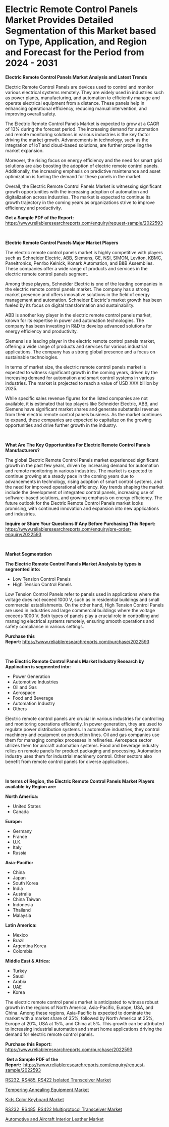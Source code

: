 <p><h1>Electric Remote Control Panels Market Provides Detailed Segmentation of this Market based on Type, Application, and Region and Forecast for the Period from 2024 - 2031</h1></p><p><strong>Electric Remote Control Panels Market Analysis and Latest Trends</strong></p>
<p><p>Electric Remote Control Panels are devices used to control and monitor various electrical systems remotely. They are widely used in industries such as power plants, manufacturing, and automation to efficiently manage and operate electrical equipment from a distance. These panels help in enhancing operational efficiency, reducing manual intervention, and improving overall safety.</p><p>The Electric Remote Control Panels Market is expected to grow at a CAGR of 13% during the forecast period. The increasing demand for automation and remote monitoring solutions in various industries is the key factor driving the market growth. Advancements in technology, such as the integration of IoT and cloud-based solutions, are further propelling the market expansion.</p><p>Moreover, the rising focus on energy efficiency and the need for smart grid solutions are also boosting the adoption of electric remote control panels. Additionally, the increasing emphasis on predictive maintenance and asset optimization is fueling the demand for these panels in the market.</p><p>Overall, the Electric Remote Control Panels Market is witnessing significant growth opportunities with the increasing adoption of automation and digitalization across industries. The market is expected to continue its growth trajectory in the coming years as organizations strive to improve efficiency and productivity.</p></p>
<p><strong>Get a Sample PDF of the Report:&nbsp;</strong> <a href="https://www.reliableresearchreports.com/enquiry/request-sample/2022593">https://www.reliableresearchreports.com/enquiry/request-sample/2022593</a></p>
<p>&nbsp;</p>
<p><strong>Electric Remote Control Panels Major Market Players</strong></p>
<p><p>The electric remote control panels market is highly competitive with players such as Schneider Electric, ABB, Siemens, GE, NSI, SIMON, Leviton, KBMC, Paneltronics, Penrbo Kelnick, Konark Automation, and B&B Assemblies. These companies offer a wide range of products and services in the electric remote control panels segment.</p><p>Among these players, Schneider Electric is one of the leading companies in the electric remote control panels market. The company has a strong market presence and offers innovative solutions in the field of energy management and automation. Schneider Electric's market growth has been fueled by its focus on digital transformation and sustainability.</p><p>ABB is another key player in the electric remote control panels market, known for its expertise in power and automation technologies. The company has been investing in R&D to develop advanced solutions for energy efficiency and productivity.</p><p>Siemens is a leading player in the electric remote control panels market, offering a wide range of products and services for various industrial applications. The company has a strong global presence and a focus on sustainable technologies.</p><p>In terms of market size, the electric remote control panels market is expected to witness significant growth in the coming years, driven by the increasing demand for automation and smart control systems in various industries. The market is projected to reach a value of USD XXX billion by 2025.</p><p>While specific sales revenue figures for the listed companies are not available, it is estimated that top players like Schneider Electric, ABB, and Siemens have significant market shares and generate substantial revenue from their electric remote control panels business. As the market continues to expand, these companies are expected to capitalize on the growing opportunities and drive further growth in the industry.</p></p>
<p>&nbsp;</p>
<p><strong>What Are The Key Opportunities For Electric Remote Control Panels Manufacturers?</strong></p>
<p><p>The global Electric Remote Control Panels market experienced significant growth in the past few years, driven by increasing demand for automation and remote monitoring in various industries. The market is expected to continue growing at a steady pace in the coming years due to advancements in technology, rising adoption of smart control systems, and the need for improved operational efficiency. Key trends shaping the market include the development of integrated control panels, increasing use of software-based solutions, and growing emphasis on energy efficiency. The future outlook for the Electric Remote Control Panels market looks promising, with continued innovation and expansion into new applications and industries.</p></p>
<p><strong>Inquire or Share Your Questions If Any Before Purchasing This Report:</strong> <a href="https://www.reliableresearchreports.com/enquiry/pre-order-enquiry/2022593">https://www.reliableresearchreports.com/enquiry/pre-order-enquiry/2022593</a></p>
<p>&nbsp;</p>
<p><strong>Market Segmentation</strong></p>
<p><strong>The Electric Remote Control Panels Market Analysis by types is segmented into:</strong></p>
<p><ul><li>Low Tension Control Panels</li><li>High Tension Control Panels</li></ul></p>
<p><p>Low Tension Control Panels refer to panels used in applications where the voltage does not exceed 1000 V, such as in residential buildings and small commercial establishments. On the other hand, High Tension Control Panels are used in industries and large commercial buildings where the voltage exceeds 1000 V. Both types of panels play a crucial role in controlling and managing electrical systems remotely, ensuring smooth operations and safety compliance in various settings.</p></p>
<p><strong>Purchase this Report:&nbsp;</strong><a href="https://www.reliableresearchreports.com/purchase/2022593">https://www.reliableresearchreports.com/purchase/2022593</a></p>
<p>&nbsp;</p>
<p><strong>The Electric Remote Control Panels Market Industry Research by Application is segmented into:</strong></p>
<p><ul><li>Power Generation</li><li>Automotive Industries</li><li>Oil and Gas</li><li>Aerospace</li><li>Food and Beverage</li><li>Automation Industry</li><li>Others</li></ul></p>
<p><p>Electric remote control panels are crucial in various industries for controlling and monitoring operations efficiently. In power generation, they are used to regulate power distribution systems. In automotive industries, they control machinery and equipment on production lines. Oil and gas companies use them for managing complex processes in refineries. Aerospace sector utilizes them for aircraft automation systems. Food and beverage industry relies on remote panels for product packaging and processing. Automation industry uses them for industrial machinery control. Other sectors also benefit from remote control panels for diverse applications.</p></p>
<p>&nbsp;</p>
<p><strong>In terms of Region, the Electric Remote Control Panels Market Players available by Region are:</strong></p>
<p>
    <p> <strong> North America: </strong>
        <ul>
            <li>United States</li>
            <li>Canada</li>
        </ul>
        </p> 
    <p> <strong> Europe: </strong>
        <ul>
            <li>Germany</li>
            <li>France</li>
            <li>U.K.</li>
            <li>Italy</li>
            <li>Russia</li>
        </ul>
        </p> 
    <p> <strong> Asia-Pacific: </strong>
        <ul>
            <li>China</li>
            <li>Japan</li>
            <li>South Korea</li>
            <li>India</li>
            <li>Australia</li>
            <li>China Taiwan</li>
            <li>Indonesia</li>
            <li>Thailand</li>
            <li>Malaysia</li>
        </ul>
        </p> 
    <p> <strong> Latin America: </strong>
        <ul>
            <li>Mexico</li>
            <li>Brazil</li>
            <li>Argentina Korea</li>
            <li>Colombia</li>
        </ul>
        </p> 
    <p> <strong> Middle East & Africa: </strong>
        <ul>
            <li>Turkey</li>
            <li>Saudi</li>
            <li>Arabia</li>
            <li>UAE</li>
            <li>Korea</li>
        </ul>
    </p>
    </p>
<p><p>The electric remote control panels market is anticipated to witness robust growth in the regions of North America, Asia-Pacific, Europe, USA, and China. Among these regions, Asia-Pacific is expected to dominate the market with a market share of 35%, followed by North America at 25%, Europe at 20%, USA at 15%, and China at 5%. This growth can be attributed to increasing industrial automation and smart home applications driving the demand for electric remote control panels.</p></p>
<p><strong>Purchase this Report: </strong><a href="https://www.reliableresearchreports.com/purchase/2022593">https://www.reliableresearchreports.com/purchase/2022593</a></p>
<p>&nbsp;<strong>Get a Sample PDF of the Report:&nbsp;&nbsp;</strong><a href="https://www.reliableresearchreports.com/enquiry/request-sample/2022593">https://www.reliableresearchreports.com/enquiry/request-sample/2022593</a></p>
<p><strong></strong></p>
<p><p><a href="https://lydian-appliance-61d.notion.site/RS232-RS485-RS422-Isolated-Transceiver-Market-Size-Evaluating-its-Market-Trends-Growth-and-Proj-490c4ec9399749b7ac8666d59deecc01">RS232, RS485, RS422 Isolated Transceiver Market</a></p><p><a href="https://summer-dogwood-3e9.notion.site/Insights-into-Tempering-Annealing-Equipment-Market-Size-Analysing-Market-Share-Trends-and-Growth--acc2852782f342709a19259657dac21a">Tempering Annealing Equipment Market</a></p><p><a href="https://view.publitas.com/reportprime-1/kids-color-keyboard-market-size-market-trends-and-growth-outlook-forecasted-for-period-from-2024-to-2031/">Kids Color Keyboard Market</a></p><p><a href="https://forested-sushi-9b0.notion.site/RS232-RS485-RS422-Multiprotocol-Transceiver-Market-Analysis-Examines-its-Scope-on-Growth-Opportuni-efdc86357906412097b337beedc875cf">RS232, RS485, RS422 Multiprotocol Transceiver Market</a></p><p><a href="https://view.publitas.com/reportprime-1/automotive-and-aircraft-interior-leather-market-research-report-reveals-the-latest-trends-and-opportunities-of-this-market-for-period-from-2024-2031/">Automotive and Aircraft Interior Leather Market</a></p></p>